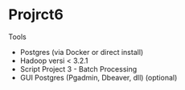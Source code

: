# Projrct6
Tools
- Postgres (via Docker or direct install)
- Hadoop versi < 3.2.1
- Script Project 3 - Batch Processing
- GUI Postgres (Pgadmin, Dbeaver, dll) (optional)
